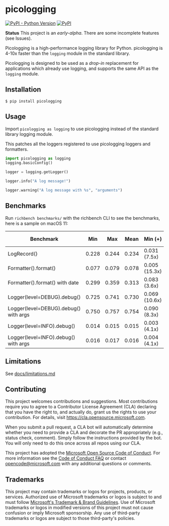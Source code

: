 # picologging

[![PyPI - Python Version](https://img.shields.io/pypi/pyversions/picologging)](https://pypi.org/project/picologging/) 
[![PyPI](https://img.shields.io/pypi/v/picologging)](https://pypi.org/project/picologging/)

**Status** This project is an *early-alpha*. There are some incomplete features (see Issues).

Picologging is a high-performance logging library for Python. picologging is 4-10x faster than the `logging` module in the standard library.

Picologging is designed to be used as a _drop-in_ replacement for applications which already use logging, and supports the same API as the `logging` module.

## Installation

```console
$ pip install picologging
```

## Usage

Import `picologging as logging` to use picologging instead of the standard library logging module.

This patches all the loggers registered to use picologging loggers and formatters.

```python
import picologging as logging
logging.basicConfig()

logger = logging.getLogger()

logger.info("A log message!")

logger.warning("A log message with %s", "arguments")
```

## Benchmarks

Run `richbench benchmarks/` with the richbench CLI to see the benchmarks, here is a sample on macOS 11:

|                             Benchmark | Min     | Max     | Mean    | Min (+)         | Max (+)         | Mean (+)        |
|---------------------------------------|---------|---------|---------|-----------------|-----------------|-----------------|
|                           LogRecord() | 0.228   | 0.244   | 0.234   | 0.031 (7.5x)    | 0.031 (7.8x)    | 0.031 (7.6x)    |
|                  Formatter().format() | 0.077   | 0.079   | 0.078   | 0.005 (15.3x)   | 0.005 (14.9x)   | 0.005 (15.1x)   |
|        Formatter().format() with date | 0.299   | 0.359   | 0.313   | 0.083 (3.6x)    | 0.092 (3.9x)    | 0.086 (3.6x)    |
|           Logger(level=DEBUG).debug() | 0.725   | 0.741   | 0.730   | 0.069 (10.6x)   | 0.070 (10.6x)   | 0.069 (10.6x)   |
| Logger(level=DEBUG).debug() with args | 0.750   | 0.757   | 0.754   | 0.090 (8.3x)    | 0.095 (8.0x)    | 0.093 (8.1x)    |
|            Logger(level=INFO).debug() | 0.014   | 0.015   | 0.015   | 0.003 (4.1x)    | 0.004 (3.7x)    | 0.004 (3.9x)    |
|  Logger(level=INFO).debug() with args | 0.016   | 0.017   | 0.016   | 0.004 (4.1x)    | 0.004 (4.2x)    | 0.004 (4.1x)    |

## Limitations

See [docs/limitations.md](docs/limitations.md)

## Contributing

This project welcomes contributions and suggestions.  Most contributions require you to agree to a
Contributor License Agreement (CLA) declaring that you have the right to, and actually do, grant us
the rights to use your contribution. For details, visit https://cla.opensource.microsoft.com.

When you submit a pull request, a CLA bot will automatically determine whether you need to provide
a CLA and decorate the PR appropriately (e.g., status check, comment). Simply follow the instructions
provided by the bot. You will only need to do this once across all repos using our CLA.

This project has adopted the [Microsoft Open Source Code of Conduct](https://opensource.microsoft.com/codeofconduct/).
For more information see the [Code of Conduct FAQ](https://opensource.microsoft.com/codeofconduct/faq/) or
contact [opencode@microsoft.com](mailto:opencode@microsoft.com) with any additional questions or comments.

## Trademarks

This project may contain trademarks or logos for projects, products, or services. Authorized use of Microsoft 
trademarks or logos is subject to and must follow 
[Microsoft's Trademark & Brand Guidelines](https://www.microsoft.com/en-us/legal/intellectualproperty/trademarks/usage/general).
Use of Microsoft trademarks or logos in modified versions of this project must not cause confusion or imply Microsoft sponsorship.
Any use of third-party trademarks or logos are subject to those third-party's policies.
